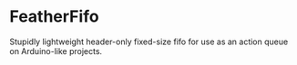 # FeatherFifo

Stupidly lightweight header-only fixed-size fifo for use as an action queue on Arduino-like projects.
